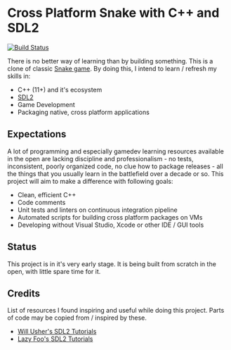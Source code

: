 # Cross Platform Snake with C++ and SDL2

[![Build Status](https://travis-ci.org/spajus/sdl2-snake.svg?branch=master)](https://travis-ci.org/spajus/sdl2-snake)

There is no better way of learning than by building something. This is a clone
of classic [Snake game](https://en.wikipedia.org/wiki/Snake_(video_game)). By
doing this, I intend to learn / refresh my skills in:

- C++ (11+) and it's ecosystem
- [SDL2](http://libsdl.org/)
- Game Development
- Packaging native, cross platform applications

## Expectations

A lot of programming and especially gamedev learning resources available in the
open are lacking discipline and professionalism - no tests, inconsistent,
poorly organized code, no clue how to package releases - all the things that
you usually learn in the battlefield over a decade or so. This project will aim
to make a difference with following goals:

- Clean, efficient C++
- Code comments
- Unit tests and linters on continuous integration pipeline
- Automated scripts for building cross platform packages on VMs
- Developing without Visual Studio, Xcode or other IDE / GUI tools

## Status

This project is in it's very early stage. It is being built from scratch in the
open, with little spare time for it.


## Credits

List of resources I found inspiring and useful while doing this project. Parts
of code may be copied from / inspired by these.

- [Will Usher's SDL2 Tutorials](http://www.willusher.io/pages/sdl2/)
- [Lazy Foo's SDL2 Tutorials](http://lazyfoo.net/tutorials/SDL/)
